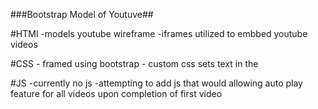 ###Bootstrap Model of Youtuve##

#HTMl
    -models youtube wireframe
    -iframes utilized to embbed youtube videos
    
#CSS
    - framed using bootstrap 
    - custom css sets text in the 
    
#JS
-currently no js
-attempting to add js that would allowing auto play feature for all videos upon completion of first video
